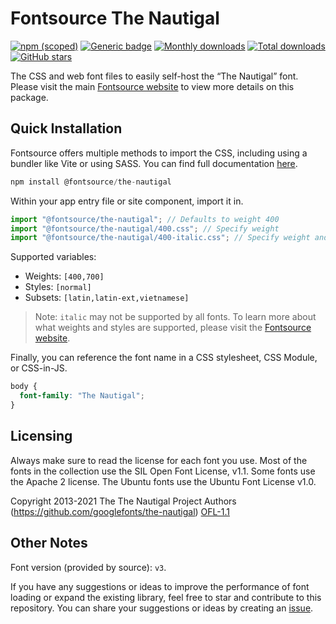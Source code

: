 # Fontsource The Nautigal

[![npm (scoped)](https://img.shields.io/npm/v/@fontsource/the-nautigal?color=brightgreen)](https://www.npmjs.com/package/@fontsource/the-nautigal) [![Generic badge](https://img.shields.io/badge/fontsource-passing-brightgreen)](https://github.com/fontsource/fontsource) [![Monthly downloads](https://badgen.net/npm/dm/@fontsource/the-nautigal)](https://github.com/fontsource/fontsource) [![Total downloads](https://badgen.net/npm/dt/@fontsource/the-nautigal)](https://github.com/fontsource/fontsource) [![GitHub stars](https://img.shields.io/github/stars/fontsource/fontsource.svg?style=social&label=Star)](https://github.com/fontsource/fontsource/stargazers)

The CSS and web font files to easily self-host the “The Nautigal” font. Please visit the main [Fontsource website](https://fontsource.org/fonts/the-nautigal) to view more details on this package.

## Quick Installation

Fontsource offers multiple methods to import the CSS, including using a bundler like Vite or using SASS. You can find full documentation [here](https://fontsource.org/docs/getting-started/introduction).

```javascript
npm install @fontsource/the-nautigal
```

Within your app entry file or site component, import it in.

```javascript
import "@fontsource/the-nautigal"; // Defaults to weight 400
import "@fontsource/the-nautigal/400.css"; // Specify weight
import "@fontsource/the-nautigal/400-italic.css"; // Specify weight and style
```

Supported variables:
- Weights: `[400,700]`
- Styles: `[normal]`
- Subsets: `[latin,latin-ext,vietnamese]`

> Note: `italic` may not be supported by all fonts. To learn more about what weights and styles are supported, please visit the [Fontsource website](https://fontsource.org/fonts/the-nautigal).

Finally, you can reference the font name in a CSS stylesheet, CSS Module, or CSS-in-JS.

```css
body {
  font-family: "The Nautigal";
}
```

## Licensing
Always make sure to read the license for each font you use. Most of the fonts in the collection use the SIL Open Font License, v1.1. Some fonts use the Apache 2 license. The Ubuntu fonts use the Ubuntu Font License v1.0.

Copyright 2013-2021 The The Nautigal Project Authors (https://github.com/googlefonts/the-nautigal)
[OFL-1.1](http://scripts.sil.org/OFL)

## Other Notes
Font version (provided by source): `v3`.

If you have any suggestions or ideas to improve the performance of font loading or expand the existing library, feel free to star and contribute to this repository. You can share your suggestions or ideas by creating an [issue](https://github.com/fontsource/fontsource/issues).